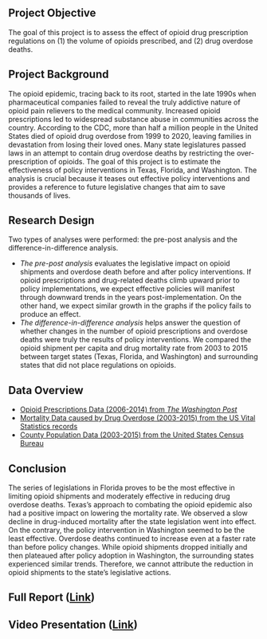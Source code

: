 ## Project Objective

The goal of this project is to assess the effect of opioid drug prescription regulations on (1) the volume of opioids prescribed, and (2) drug overdose deaths.


## Project Background
The opioid epidemic, tracing back to its root, started in the late 1990s when pharmaceutical companies failed to reveal the truly addictive nature of opioid pain relievers to the medical community. Increased opioid prescriptions led to widespread substance abuse in communities across the country. According to the CDC, more than half a million people in the United States died of opioid drug overdose from 1999 to 2020, leaving families in devastation from losing their loved ones. Many state legislatures passed laws in an attempt to contain drug overdose deaths by restricting the over-prescription of opioids. The goal of this project is to estimate the effectiveness of policy interventions in Texas, Florida, and Washington. The analysis is crucial because it teases out effective policy interventions and provides a reference to future legislative changes that aim to save thousands of lives. 

## Research Design

Two types of analyses were performed: the pre-post analysis and the difference-in-difference analysis. 

* *The pre-post analysis* evaluates the legislative impact on opioid shipments and overdose death before and after policy interventions. If opioid prescriptions and drug-related deaths climb upward prior to policy implementations, we expect effective policies will manifest through downward trends in the years post-implementation. On the other hand, we expect similar growth in the graphs if the policy fails to produce an effect. 
* *The difference-in-difference analysis* helps answer the question of whether changes in the number of opioid prescriptions and overdose deaths were truly the results of policy interventions. We compared the opioid shipment per capita and drug mortality rate from 2003 to 2015 between target states (Texas, Florida, and Washington) and surrounding states that did not place regulations on opioids. 

## Data Overview

* [Opioid Prescriptions Data (2006-2014) from *The Washington Post*](https://www.washingtonpost.com/graphics/2019/investigations/dea-pain-pill-database/)
* [Mortality Data caused by Drug Overdose (2003-2015) from the US Vital Statistics records](https://www.dropbox.com/s/kad4dwebr88l3ud/US_VitalStatistics.zip?dl=0)
* [County Population Data (2003-2015) from the United States Census Bureau](https://www2.census.gov/programs-surveys/popest/datasets/)

## Conclusion
The series of legislations in Florida proves to be the most effective in limiting opioid shipments and moderately effective in reducing drug overdose deaths. Texas’s approach to combating the opioid epidemic also had a positive impact on lowering the mortality rate. We observed a slow decline in drug-induced mortality after the state legislation went into effect. On the contrary, the policy intervention in Washington seemed to be the least effective. Overdose deaths continued to increase even at a faster rate than before policy changes. While opioid shipments dropped initially and then plateaued after policy adoption in Washington, the surrounding states experienced similar trends. Therefore, we cannot attribute the reduction in opioid shipments to the state’s legislative actions.

## Full Report ([Link](https://github.com/MIDS-at-Duke/pds-2022-red-team/blob/main/40_docs/IDS720_TeamRed_Opioids_FinalReport.pdf))

## Video Presentation ([Link](https://youtu.be/CQopxFhuxdY))
